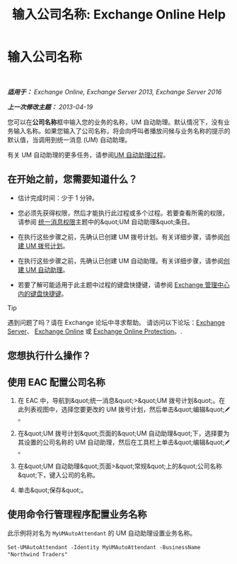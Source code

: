 ﻿---
title: '输入公司名称: Exchange Online Help'
TOCTitle: 输入公司名称
ms:assetid: a0e7cb24-0f55-442d-8ae2-21b177940b78
ms:mtpsurl: https://technet.microsoft.com/zh-cn/library/Ee423549(v=EXCHG.150)
ms:contentKeyID: 50556625
ms.date: 05/23/2018
mtps_version: v=EXCHG.150
ms.translationtype: MT
---

# 输入公司名称

 

_**适用于：** Exchange Online, Exchange Server 2013, Exchange Server 2016_

_**上一次修改主题：** 2013-04-19_

您可以在**公司名称**框中输入您的业务的名称，UM 自动助理。默认情况下，没有业务输入名称。如果您输入了公司名称，将会向呼叫者播放问候与业务名称的提示的默认值，当调用到统一消息 (UM) 自动助理。

有关 UM 自动助理的更多任务，请参阅[UM 自动助理过程](um-auto-attendant-procedures-exchange-2013-help.md)。

## 在开始之前，您需要知道什么？

  - 估计完成时间：少于 1 分钟。

  - 您必须先获得权限，然后才能执行此过程或多个过程。若要查看所需的权限，请参阅 [统一消息权限](unified-messaging-permissions-exchange-2013-help.md)主题中的\&quot;UM 自动助理\&quot;条目。

  - 在执行这些步骤之前，先确认已创建 UM 拨号计划。有关详细步骤，请参阅[创建 UM 拨号计划](create-a-um-dial-plan-exchange-2013-help.md)。

  - 在执行这些步骤之前，先确认已创建 UM 自动助理。有关详细步骤，请参阅[创建 UM 自动助理](create-a-um-auto-attendant-exchange-2013-help.md)。

  - 若要了解可能适用于此主题中过程的键盘快捷键，请参阅 [Exchange 管理中心内的键盘快捷键](keyboard-shortcuts-in-the-exchange-admin-center-exchange-online-protection-help.md)。

> [!TIP]  
> 遇到问题了吗？请在 Exchange 论坛中寻求帮助。 请访问以下论坛：<a href="https://go.microsoft.com/fwlink/p/?linkid=60612">Exchange Server</a>、 <a href="https://go.microsoft.com/fwlink/p/?linkid=267542">Exchange Online</a> 或 <a href="https://go.microsoft.com/fwlink/p/?linkid=285351">Exchange Online Protection</a>。.


## 您想执行什么操作？

## 使用 EAC 配置公司名称

1.  在 EAC 中，导航到\&quot;统一消息\&quot;\>\&quot;UM 拨号计划\&quot;。在此列表视图中，选择您要更改的 UM 拨号计划，然后单击\&quot;编辑\&quot;![编辑图标](images/Bb124582.6f53ccb2-1f13-4c02-bea0-30690e6ea71d(EXCHG.150).gif "编辑图标")。

2.  在\&quot;UM 拨号计划\&quot;页面的\&quot;UM 自动助理\&quot;下，选择要为其设置的公司名称的 UM 自动助理，然后在工具栏上单击\&quot;编辑\&quot;![编辑图标](images/Bb124582.6f53ccb2-1f13-4c02-bea0-30690e6ea71d(EXCHG.150).gif "编辑图标")。

3.  在\&quot;UM 自动助理\&quot;页面\>\&quot;常规\&quot;上的\&quot;公司名称\&quot;下，键入公司的名称。

4.  单击\&quot;保存\&quot;。

## 使用命令行管理程序配置业务名称

此示例将对名为 `MyUMAutoAttendant` 的 UM 自动助理设置业务名称。

    Set-UMAutoAttendant -Identity MyUMAutoAttendant -BusinessName "Northwind Traders"

